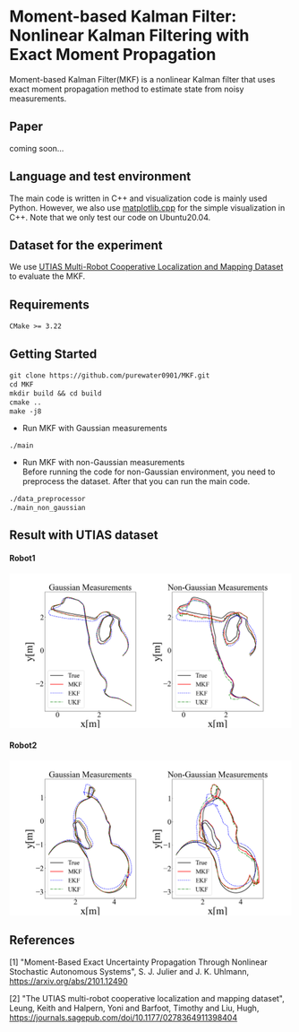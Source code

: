 # Moment-based Kalman Filter: Nonlinear Kalman Filtering with Exact Moment Propagation

Moment-based Kalman Filter(MKF) is a nonlinear Kalman filter that uses exact moment propagation method to estimate state from noisy measurements.

## Paper 
coming soon...

## Language and test environment
The main code is written in C++ and visualization code is mainly used Python. However, we also use [matplotlib.cpp](https://github.com/lava/matplotlib-cpp) for the simple visualization in C++. Note that we only test our code on Ubuntu20.04.

## Dataset for the experiment
We use [UTIAS Multi-Robot Cooperative Localization and Mapping Dataset](http://asrl.utias.utoronto.ca/datasets/mrclam/index.html) to evaluate the MKF.

## Requirements
```
CMake >= 3.22
```

## Getting Started
```
git clone https://github.com/purewater0901/MKF.git
cd MKF
mkdir build && cd build
cmake ..
make -j8
```

- Run MKF with Gaussian measurements
```
./main
```

- Run MKF with non-Gaussian measurements  
Before running the code for non-Gaussian environment, you need to preprocess the dataset. After that you can run the main code.
```
./data_preprocessor
./main_non_gaussian
```

## Result with UTIAS dataset
#### Robot1
![](./result/picture/robot1/utlas_simulation_result_trajectory.png)

#### Robot2
![](./result/picture/robot2/utlas_simulation_result_trajectory.png)


## References
<a name="ref1">[1]</a> "Moment-Based Exact Uncertainty Propagation Through Nonlinear Stochastic Autonomous Systems",
S. J. Julier and J. K. Uhlmann,
https://arxiv.org/abs/2101.12490

<a name="ref2">[2]</a> "The UTIAS multi-robot cooperative localization and mapping dataset", 
Leung, Keith and Halpern, Yoni and Barfoot, Timothy and Liu, Hugh,
https://journals.sagepub.com/doi/10.1177/0278364911398404

